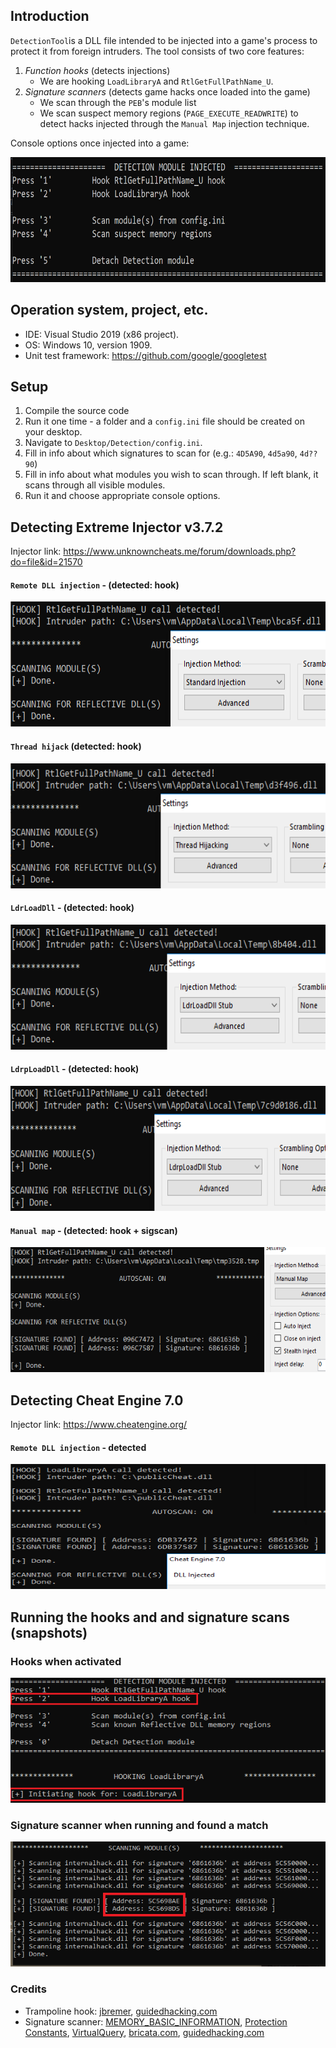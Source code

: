 ## Introduction 

`DetectionTool`is a DLL file intended to be injected into a game's process to protect it from foreign intruders.
The tool consists of two core features:

1. *Function hooks* (detects injections)
    - We are hooking `LoadLibraryA` and `RtlGetFullPathName_U`. 
2. *Signature scanners* (detects game hacks once loaded into the game)
    - We scan through the `PEB`'s module list
    - We scan suspect memory regions (`PAGE_EXECUTE_READWRITE`) to detect hacks injected through the `Manual Map` injection technique. 

Console options once injected into a game:

<img src="https://github.com/christianshub/DetectionTool/blob/master/Snapshots/0_consoleOptions.png" height="200" width="600">

## Operation system, project, etc.

- IDE: Visual Studio 2019 (x86 project).
- OS: Windows 10, version 1909.
- Unit test framework: https://github.com/google/googletest

## Setup

1. Compile the source code
2. Run it one time - a folder and a `config.ini` file should be created on your desktop.
3. Navigate to `Desktop/Detection/config.ini`.
4. Fill in info about which signatures to scan for (e.g.: `4D5A90`, `4d5a90`, `4d??90`)
5. Fill in info about what modules you wish to scan through. If left blank, it scans through all visible modules. 
6. Run it and choose appropriate console options.

## Detecting Extreme Injector v3.7.2

Injector link: https://www.unknowncheats.me/forum/downloads.php?do=file&id=21570

#### `Remote DLL injection` - (detected: hook)
<img src="https://github.com/christianshub/DetectionTool/blob/master/Snapshots/1_master_standrd.png" height="200" width="600">

#### `Thread hijack` (detected: hook)
<img src="https://github.com/christianshub/DetectionTool/blob/master/Snapshots/2_master_thread.png" height="200" width="600">

#### `LdrLoadDll` - (detected: hook)
<img src="https://github.com/christianshub/DetectionTool/blob/master/Snapshots/3_master_LdrLoadDll.png" height="200" width="600">

#### `LdrpLoadDll` - (detected: hook)
<img src="https://github.com/christianshub/DetectionTool/blob/master/Snapshots/4_master_LdrpLoadDll.png" height="200" width="600">

#### `Manual map` - (detected: hook + sigscan)
<img src="https://github.com/christianshub/DetectionTool/blob/master/Snapshots/5_master_mm.png" height="200" width="600">

## Detecting Cheat Engine 7.0

Injector link: https://www.cheatengine.org/

#### `Remote DLL injection` - detected
<img src="https://github.com/christianshub/DetectionTool/blob/master/Snapshots/CE.png" height="200" width="600">


## Running the hooks and and signature scans (snapshots)

### Hooks when activated

<img src="https://github.com/christianshub/DetectionTool/blob/master/Snapshots/0_hooks.png" height="200" width="600">

### Signature scanner when running and found a match

<img src="https://github.com/christianshub/DetectionTool/blob/master/Snapshots/0_sigscan.png" height="200" width="600">


### Credits

- Trampoline hook: [jbremer](http://jbremer.org/x86-api-hooking-demystified/#ah-trampoline2), [guidedhacking.com](https://guidedhacking.com/threads/code-detouring-hooking-guide.14185/)
- Signature scanner: [MEMORY_BASIC_INFORMATION](https://docs.microsoft.com/en-us/windows/win32/api/winnt/ns-winnt-memory_basic_information), [Protection Constants](https://docs.microsoft.com/en-us/windows/win32/memory/memory-protection-constants), [VirtualQuery](https://docs.microsoft.com/en-us/windows/win32/api/memoryapi/nf-memoryapi-virtualquery), [bricata.com](https://bricata.com/blog/signature-detection-vs-network-behavior/), [guidedhacking.com](https://guidedhacking.com/threads/external-internal-pattern-scanning-guide.14112/)
